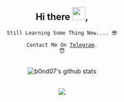 <div align="center">
<h2>Hi there <img src="https://github.com/svr666/svr666/blob/master/gifs/Hi.gif" width="30px">,</h2>

<div align="center" width="50">

<code>Still Learning Some Thing New....  😎</code>


<code>Contact Me On <a href="https://t.me/JBONDO7">Telegram</a>. 😇</code>

<!-- ![](https://media.giphy.com/media/836HiJc7pgzy8iNXCn/giphy.gif) -->

<br><img src="https://github-readme-stats.vercel.app/api?username=B0ND07&hide=prs,issues&show_icons=true&title_color=56ec99&text_color=ececec&icon_color=00ffba&bg_color=2c2a2a" alt="b0nd07's github stats">

<br>![](https://komarev.com/ghpvc/?username=your-github-username&color=brightgreen)

</div>
